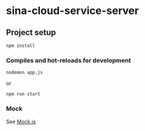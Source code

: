 # sina-cloud-service-server

## Project setup
```
npm install
```

### Compiles and hot-reloads for development
```
nodemon app.js
```

or

```
npm run start
```

### Mock
See [Mock.js](http://mockjs.com/)
